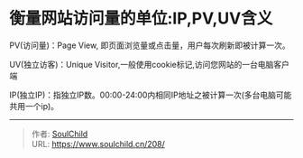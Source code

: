 # 衡量网站访问量的单位:IP,PV,UV含义

<!--more-->
PV(访问量)：Page View, 即页面浏览量或点击量，用户每次刷新即被计算一次。

UV(独立访客)：Unique Visitor,一般使用cookie标记,访问您网站的一台电脑客户端

IP(独立IP)：指独立IP数。00:00-24:00内相同IP地址之被计算一次(多台电脑可能共用一个ip)。


---

> 作者: [SoulChild](https://www.soulchild.cn)  
> URL: https://www.soulchild.cn/208/  

